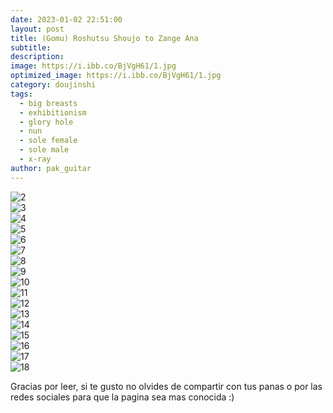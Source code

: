 ```yaml
---
date: 2023-01-02 22:51:00
layout: post
title: (Gomu) Roshutsu Shoujo to Zange Ana
subtitle:
description:
image: https://i.ibb.co/BjVgH61/1.jpg
optimized_image: https://i.ibb.co/BjVgH61/1.jpg
category: doujinshi
tags:
  - big breasts
  - exhibitionism
  - glory hole
  - nun
  - sole female
  - sole male
  - x-ray
author: pak_guitar
---
```


<img src="https://i.ibb.co/1Gw8KQq/2.jpg" alt="2" border="0"><br>
<img src="https://i.ibb.co/HKqgRvd/3.jpg" alt="3" border="0"><br>
<img src="https://i.ibb.co/nMqs7dP/4.jpg" alt="4" border="0"><br>
<img src="https://i.ibb.co/58HS38C/5.jpg" alt="5" border="0"><br>
<img src="https://i.ibb.co/tHh3NBg/6.jpg" alt="6" border="0"><br>
<img src="https://i.ibb.co/zx7Z02h/7.jpg" alt="7" border="0"><br>
<img src="https://i.ibb.co/BCGDFV2/8.jpg" alt="8" border="0"><br>
<img src="https://i.ibb.co/d2TZXyK/9.jpg" alt="9" border="0"><br>
<img src="https://i.ibb.co/frMLMyR/10.jpg" alt="10" border="0"><br>
<img src="https://i.ibb.co/mhsKZ0j/11.jpg" alt="11" border="0"><br>
<img src="https://i.ibb.co/VDH9VBN/12.jpg" alt="12" border="0"><br>
<img src="https://i.ibb.co/KzS7KPg/13.jpg" alt="13" border="0"><br>
<img src="https://i.ibb.co/r6qqdqT/14.jpg" alt="14" border="0"><br>
<img src="https://i.ibb.co/zH4nyYT/15.jpg" alt="15" border="0"><br>
<img src="https://i.ibb.co/V9wy4k0/16.jpg" alt="16" border="0"><br>
<img src="https://i.ibb.co/jfTdF5w/17.jpg" alt="17" border="0"><br>
<img src="https://i.ibb.co/CHNPDRC/18.jpg" alt="18" border="0">

Gracias por leer, si te gusto no olvides de compartir
con tus panas o por las redes sociales para que la
pagina sea mas conocida :)
